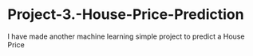 # Project-3.-House-Price-Prediction
I have made another machine learning simple project to predict a House Price 
